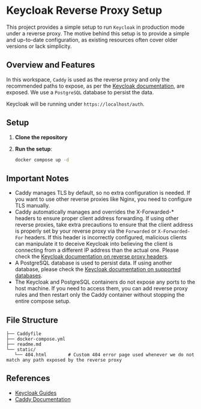 # Keycloak Reverse Proxy Setup

This project provides a simple setup to run `Keycloak` in production mode under a reverse proxy. The motive behind this setup is to provide a simple and up-to-date configuration, as existing resources often cover older versions or lack simplicity.

## Overview and Features

In this workspace, `Caddy` is used as the reverse proxy and only the recommended paths to expose, as per the [Keycloak documentation](https://www.keycloak.org/server/reverseproxy#_exposed_path_recommendations), are exposed. We use a `PostgreSQL` database to persist the data.

Keycloak will be running under `https://localhost/auth`.

## Setup

1. **Clone the repository**

2. **Run the setup**:
   ```sh
   docker compose up -d
   ```

## Important Notes

- Caddy manages TLS by default, so no extra configuration is needed. If you want to use other reverse proxies like Nginx, you need to configure TLS manually.
- Caddy automatically manages and overrides the X-Forwarded-\* headers to ensure proper client address forwarding. If using other reverse proxies, take extra precautions to ensure that the client address is properly set by your reverse proxy via the `Forwarded` or `X-Forwarded-For` headers. If this header is incorrectly configured, malicious clients can manipulate it to deceive Keycloak into believing the client is connecting from a different IP address than the actual one. Please check the [Keycloak documentation on reverse proxy headers](https://www.keycloak.org/server/reverseproxy#_configure_the_reverse_proxy_headers).
- A PostgreSQL database is used to persist data. If using another database, please check the [Keycloak documentation on supported databases](https://www.keycloak.org/server/db#_supported_databases).
- The Keycloak and PostgreSQL containers do not expose any ports to the host machine. If you need to access them, you can add reverse proxy rules and then restart only the Caddy container without stopping the entire compose setup.

## File Structure

```
├── Caddyfile
├── docker-compose.yml
├── readme.md
└── static/
   └── 404.html        # Custom 404 error page used whenever we do not match any path exposed by the reverse proxy
```

## References

- [Keycloak Guides](https://www.keycloak.org/guides)
- [Caddy Documentation](https://caddyserver.com/docs)
